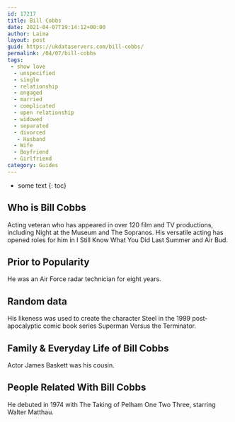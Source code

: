 ```yaml
---
id: 17217
title: Bill Cobbs
date: 2021-04-07T19:14:12+00:00
author: Laima
layout: post
guid: https://ukdataservers.com/bill-cobbs/
permalink: /04/07/bill-cobbs
tags:
 - show love
  - unspecified
  - single
  - relationship
  - engaged
  - married
  - complicated
  - open relationship
  - widowed
  - separated
  - divorced
   - Husband
  - Wife
  - Boyfriend
  - Girlfriend
category: Guides
---
```


* some text
{: toc}


## Who is Bill Cobbs
                  
                  
                  
Acting veteran who has appeared in over 120 film and TV productions, including Night at the Museum and The Sopranos. His versatile acting has opened roles for him in I Still Know What You Did Last Summer and Air Bud.
                  
              
            
              
            
                
                
                
## Prior to Popularity
                  
                  
                  
He was an Air Force radar technician for eight years.
                  
              
            
              
            
                
                
                
## Random data
                  
                  
                  
His likeness was used to create the character Steel in the 1999 post-apocalyptic comic book series Superman Versus the Terminator.
                  
              
            
              
            
                
                
                
## Family & Everyday Life of Bill Cobbs
                  
                  
                  
Actor James Baskett was his cousin.
                  
              
            
              
            
                
                
                
## People Related With Bill Cobbs
                  
                  
                  
He debuted in 1974 with The Taking of Pelham One Two Three, starring Walter Matthau.
                  
              
            
              
            
                
              
            
              
              
            
            
              
            
          
          
          